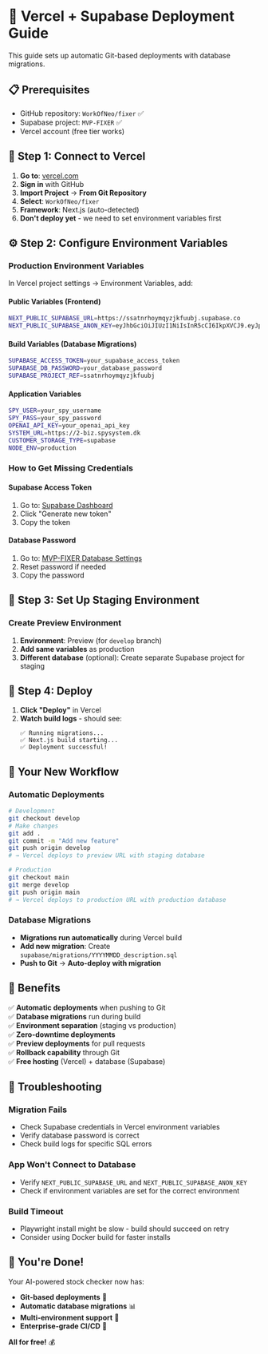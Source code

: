 # 🚀 Vercel + Supabase Deployment Guide

This guide sets up automatic Git-based deployments with database migrations.

## 📋 Prerequisites

- GitHub repository: `WorkOfNeo/fixer` ✅
- Supabase project: `MVP-FIXER` ✅
- Vercel account (free tier works)

## 🔗 Step 1: Connect to Vercel

1. **Go to**: [vercel.com](https://vercel.com)
2. **Sign in** with GitHub
3. **Import Project** → **From Git Repository**
4. **Select**: `WorkOfNeo/fixer`
5. **Framework**: Next.js (auto-detected)
6. **Don't deploy yet** - we need to set environment variables first

## ⚙️ Step 2: Configure Environment Variables

### **Production Environment Variables**

In Vercel project settings → Environment Variables, add:

#### **Public Variables (Frontend)**
```bash
NEXT_PUBLIC_SUPABASE_URL=https://ssatnrhoymqyzjkfuubj.supabase.co
NEXT_PUBLIC_SUPABASE_ANON_KEY=eyJhbGciOiJIUzI1NiIsInR5cCI6IkpXVCJ9.eyJpc3MiOiJzdXBhYmFzZSIsInJlZiI6InNzYXRucmhveW1xeXpqa2Z1dWJqIiwicm9sZSI6ImFub24iLCJpYXQiOjE3NTQxNjE5NTgsImV4cCI6MjA2OTczNzk1OH0.iD_NZoqzjCekxOTdPql5khaS0kDWrJ98ccfGeJYss-s
```

#### **Build Variables (Database Migrations)**
```bash
SUPABASE_ACCESS_TOKEN=your_supabase_access_token
SUPABASE_DB_PASSWORD=your_database_password
SUPABASE_PROJECT_REF=ssatnrhoymqyzjkfuubj
```

#### **Application Variables**
```bash
SPY_USER=your_spy_username
SPY_PASS=your_spy_password
OPENAI_API_KEY=your_openai_api_key
SYSTEM_URL=https://2-biz.spysystem.dk
CUSTOMER_STORAGE_TYPE=supabase
NODE_ENV=production
```

### **How to Get Missing Credentials**

#### **Supabase Access Token**
1. Go to: [Supabase Dashboard](https://supabase.com/dashboard/account/tokens)
2. Click "Generate new token"
3. Copy the token

#### **Database Password**
1. Go to: [MVP-FIXER Database Settings](https://supabase.com/dashboard/project/ssatnrhoymqyzjkfuubj/settings/database)
2. Reset password if needed
3. Copy the password

## 🌿 Step 3: Set Up Staging Environment

### **Create Preview Environment**
1. **Environment**: Preview (for `develop` branch)
2. **Add same variables** as production
3. **Different database** (optional): Create separate Supabase project for staging

## 🚀 Step 4: Deploy

1. **Click "Deploy"** in Vercel
2. **Watch build logs** - should see:
   ```
   ✅ Running migrations...
   ✅ Next.js build starting...
   ✅ Deployment successful!
   ```

## 🔄 Your New Workflow

### **Automatic Deployments**
```bash
# Development
git checkout develop
# Make changes
git add .
git commit -m "Add new feature"
git push origin develop
# → Vercel deploys to preview URL with staging database

# Production
git checkout main
git merge develop
git push origin main  
# → Vercel deploys to production URL with production database
```

### **Database Migrations**
- **Migrations run automatically** during Vercel build
- **Add new migration**: Create `supabase/migrations/YYYYMMDD_description.sql`
- **Push to Git** → **Auto-deploy with migration**

## 🎯 Benefits

✅ **Automatic deployments** when pushing to Git  
✅ **Database migrations** run during build  
✅ **Environment separation** (staging vs production)  
✅ **Zero-downtime deployments**  
✅ **Preview deployments** for pull requests  
✅ **Rollback capability** through Git  
✅ **Free hosting** (Vercel) + database (Supabase)  

## 🔧 Troubleshooting

### **Migration Fails**
- Check Supabase credentials in Vercel environment variables
- Verify database password is correct
- Check build logs for specific SQL errors

### **App Won't Connect to Database**
- Verify `NEXT_PUBLIC_SUPABASE_URL` and `NEXT_PUBLIC_SUPABASE_ANON_KEY`
- Check if environment variables are set for the correct environment

### **Build Timeout**
- Playwright install might be slow - build should succeed on retry
- Consider using Docker build for faster installs

## 🎉 You're Done!

Your AI-powered stock checker now has:
- **Git-based deployments** 🔄
- **Automatic database migrations** 📊  
- **Multi-environment support** 🌿
- **Enterprise-grade CI/CD** 🚀

**All for free!** 💰